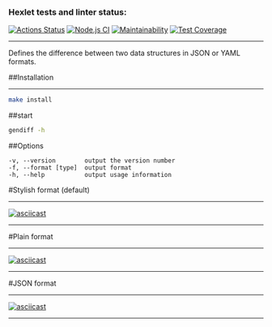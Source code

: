 ### Hexlet tests and linter status:
[![Actions Status](https://github.com/yonamin/frontend-project-46/workflows/hexlet-check/badge.svg)](https://github.com/yonamin/frontend-project-46/actions)
[![Node.js CI](https://github.com/yonamin/frontend-project-46/actions/workflows/node.js.yml/badge.svg)](https://github.com/yonamin/frontend-project-46/actions/workflows/node.js.yml)
[![Maintainability](https://api.codeclimate.com/v1/badges/2e9d4b524ecafd792c3a/maintainability)](https://codeclimate.com/github/yonamin/frontend-project-46/maintainability)
[![Test Coverage](https://api.codeclimate.com/v1/badges/2e9d4b524ecafd792c3a/test_coverage)](https://codeclimate.com/github/yonamin/frontend-project-46/test_coverage)
***
Defines the difference between two data structures in JSON or YAML formats.

##Installation
***
```Bash
make install
```
##start
```Bash
gendiff -h
```
##Options
```
-v, --version        output the version number
-f, --format [type]  output format
-h, --help           output usage information
```

#Stylish format (default)
***
[![asciicast](https://asciinema.org/a/582482.svg)](https://asciinema.org/a/582482)
***

#Plain format
***
[![asciicast](https://asciinema.org/a/582484.svg)](https://asciinema.org/a/582484)
***

#JSON format
***
[![asciicast](https://asciinema.org/a/582486.svg)](https://asciinema.org/a/582486)
***

